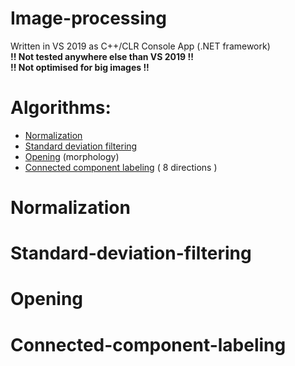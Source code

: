# Image-processing

Written in VS 2019 as C++/CLR Console App (.NET framework)<br>
<b>!! Not tested anywhere else than VS 2019 !!</b><br>
<b>!! Not optimised for big images !!</b>

# Algorithms:
  - [Normalization](#normalization)
  - [Standard deviation filtering](#standard-deviation-filtering)
  - [Opening](#opening) (morphology)
  - [Connected component labeling](#connected-component-labeling) ( 8 directions )

# Normalization

# Standard-deviation-filtering

# Opening

# Connected-component-labeling
